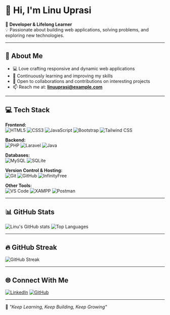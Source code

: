 # 👋 Hi, I'm Linu Uprasi

🚀 **Developer & Lifelong Learner**  
💡 Passionate about building web applications, solving problems, and exploring new technologies.

---

## 🌟 About Me
- 💻 Love crafting responsive and dynamic web applications  
- 🌱 Continuously learning and improving my skills  
- 🤝 Open to collaborations and contributions on interesting projects  
- 📫 Reach me at: **[linuuprasi@example.com](mailto:linuuprasi@example.com)**  

---

## 💻 Tech Stack

**Frontend:**  
![HTML5](https://img.shields.io/badge/HTML5-E34F26?style=for-the-badge&logo=html5&logoColor=white)
![CSS3](https://img.shields.io/badge/CSS3-1572B6?style=for-the-badge&logo=css3&logoColor=white)
![JavaScript](https://img.shields.io/badge/JavaScript-F7DF1E?style=for-the-badge&logo=javascript&logoColor=black)
![Bootstrap](https://img.shields.io/badge/Bootstrap-7952B3?style=for-the-badge&logo=bootstrap&logoColor=white)
![Tailwind CSS](https://img.shields.io/badge/Tailwind_CSS-38B2AC?style=for-the-badge&logo=tailwind-css&logoColor=white)

**Backend:**  
![PHP](https://img.shields.io/badge/PHP-777BB4?style=for-the-badge&logo=php&logoColor=white)
![Laravel](https://img.shields.io/badge/Laravel-FF2D20?style=for-the-badge&logo=laravel&logoColor=white)
![Java](https://img.shields.io/badge/Java-007396?style=for-the-badge&logo=java&logoColor=white)

**Databases:**  
![MySQL](https://img.shields.io/badge/MySQL-4479A1?style=for-the-badge&logo=mysql&logoColor=white)
![SQLite](https://img.shields.io/badge/SQLite-003B57?style=for-the-badge&logo=sqlite&logoColor=white)

**Version Control & Hosting:**  
![Git](https://img.shields.io/badge/Git-F05032?style=for-the-badge&logo=git&logoColor=white)
![GitHub](https://img.shields.io/badge/GitHub-181717?style=for-the-badge&logo=github&logoColor=white)
![InfinityFree](https://img.shields.io/badge/InfinityFree-00C7B7?style=for-the-badge&logo=internet-explorer&logoColor=white)

**Other Tools:**  
![VS Code](https://img.shields.io/badge/VS_Code-007ACC?style=for-the-badge&logo=visual-studio-code&logoColor=white)
![XAMPP](https://img.shields.io/badge/XAMPP-FB7A24?style=for-the-badge&logo=xampp&logoColor=white)
![Postman](https://img.shields.io/badge/Postman-FF6C37?style=for-the-badge&logo=postman&logoColor=white)

---

## 📊 GitHub Stats
![Linu's GitHub stats](https://github-readme-stats.vercel.app/api?username=linuuprasi&show_icons=true&theme=radical)
![Top Languages](https://github-readme-stats.vercel.app/api/top-langs/?username=linuuprasi&layout=compact&theme=radical)

---

## 🔥 GitHub Streak
![GitHub Streak](https://github-readme-streak-stats.herokuapp.com/?user=linuuprasi&theme=radical)

---

## 🌐 Connect With Me
[![LinkedIn](https://img.shields.io/badge/LinkedIn-0A66C2?style=for-the-badge&logo=linkedin&logoColor=white)](https://linkedin.com/in/linuuprasi)
[![GitHub](https://img.shields.io/badge/GitHub-181717?style=for-the-badge&logo=github&logoColor=white)](https://github.com/linuuprasi)

---
💙 *"Keep Learning, Keep Building, Keep Growing"*
